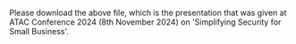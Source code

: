 Please download the above file, which is the presentation that was given at ATAC Conference 2024 (8th November 2024) on 'Simplifying Security for Small Business'.
